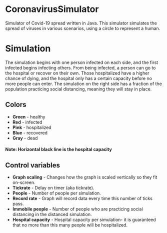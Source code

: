 # CoronavirusSimulator
Simulator of Covid-19 spread written in Java.
This simulator simulates the spread of viruses in various scenarios, using a circle to represent a human. 

# Simulation
The simulation begins with one person infected on each side, and the first infected begins infecting others. From being infected, a person can go to the hospital or recover on their own. Those hospitalized have a higher chance of dying, and the hospital only has a certain capacity before no more people can enter. The simulation on the right side has a fraction of the population practicing social distancing, meaning they will stay in place.
## Colors
* **Green** - healthy
* **Red** - infected
* **Pink** - hospitalized
* **Blue** - recovered
* **Gray** - dead
#### Note: Horizontal black line is the hospital capacity
## Control variables
* **Graph scaling** - Changes how the graph is scaled vertically so they fit on-screen.
* **Tickrate** - Delay on timer (aka tickrate).
* **People** - Number of people per simulation.
* **Record rate** - Graph will record data every time this number of ticks pass.
* **Immobile people** - Number of people who are practicing social distancing in the distanced simulation.
* **Hospital capacity** - Hospital capacity per simulation- it is guaranteed that no more than this many people will be hospitalized.
